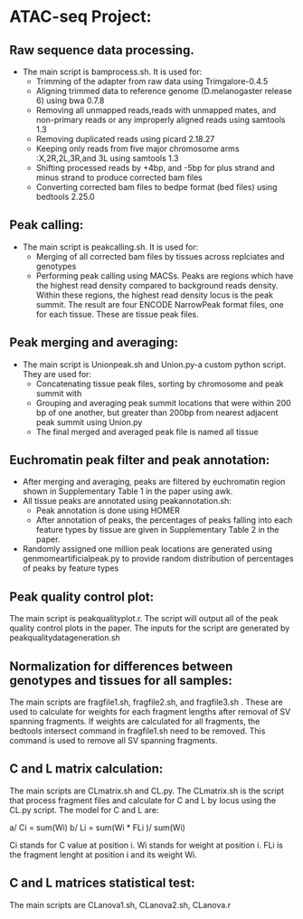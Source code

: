 # **ATAC-seq Project:**

## Raw sequence data processing. 

+ The main script is bamprocess.sh. It is used for:
  - Trimming of the adapter from raw data using Trimgalore-0.4.5
  - Aligning trimmed data to reference genome (D.melanogaster release 6) using bwa 0.7.8
  - Removing all unmapped reads,reads with unmapped mates, and non-primary reads or any improperly aligned reads using samtools 1.3
  - Removing duplicated reads using picard 2.18.27
  - Keeping only reads from five major chromosome arms :X,2R,2L,3R,and 3L using samtools 1.3
  - Shifting processed reads by +4bp, and -5bp for plus strand and minus strand to produce corrected bam files
  - Converting corrected bam files to bedpe format (bed files) using bedtools 2.25.0

## Peak calling:

+ The main script is peakcalling.sh. It is used for:
  - Merging of all corrected bam files by tissues across replciates and genotypes
  - Performing peak calling using MACSs. Peaks are regions which have the highest read density compared to background reads density. Within these regions, the highest read density locus is the peak summit. The result are four ENCODE NarrowPeak format files, one for each tissue. These are tissue peak files. 
  
## Peak merging and averaging:

+ The main script is Unionpeak.sh and Union.py-a custom python script. They are used for:
  - Concatenating tissue peak files, sorting by chromosome and peak summit with
  - Grouping and averaging peak summit locations that were within 200 bp of one another, but greater than 200bp from nearest adjacent peak summit using Union.py 
  - The final merged and averaged peak file is named all tissue

## Euchromatin peak filter and peak annotation: 

+ After merging and averaging, peaks are filtered by euchromatin region shown in Supplementary Table 1 in the paper using awk. 
+ All tissue peaks are annotated using peakannotation.sh:
  - Peak annotation is done using HOMER
  - After annotation of peaks, the percentages of peaks falling into each feature types by tissue are given in Supplementary Table 2 in the paper. 
+ Randomly assigned one million peak locations are generated using genmomeartificialpeak.py to provide random distribution of percentages of peaks by feature types  

## Peak quality control plot:

The main script is peakqualityplot.r. The script will output all of the peak quality control plots in the paper. The inputs for the script are generated by peakqualitydatageneration.sh

## Normalization for differences between genotypes and tissues for all samples:

The main scripts are fragfile1.sh, fragfile2.sh, and fragfile3.sh . These are used to calculate for weights for each fragment lengths after removal of SV spanning fragments. If weights are calculated for all fragments, the bedtools intersect command in fragfile1.sh need to be removed. This command is used to remove all SV spanning fragments. 

## C and L matrix calculation:

The main scripts are CLmatrix.sh and CL.py. The CLmatrix.sh is the script that process fragment files and calculate for C and L by locus using the CL.py script. The model for C and L are:

a/ Ci = sum(Wi)
b/ Li = sum(Wi * FLi )/ sum(Wi)

Ci stands for C value at position i. Wi stands for weight at position i. FLi is the fragment lenght at position i and its weight Wi. 

## C and L matrices statistical test:

The main scripts are CLanova1.sh, CLanova2.sh, CLanova.r



